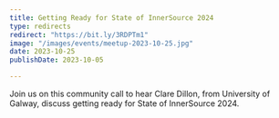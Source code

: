 ```yaml
---
title: Getting Ready for State of InnerSource 2024
type: redirects
redirect: "https://bit.ly/3RDPTm1"
image: "/images/events/meetup-2023-10-25.jpg"
date: 2023-10-25
publishDate: 2023-10-05

---
```


Join us on this community call to hear Clare Dillon, from University of Galway, discuss getting ready for State of InnerSource 2024.
